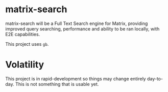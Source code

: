 # matrix-search

matrix-search will be a Full Text Search engine for Matrix, providing improved query searching, performance and ability to be ran locally, with E2E capabilities.

This project uses `gb`.

# Volatility
This project is in rapid-development so things may change entirely day-to-day. This is not something that is usable yet.
